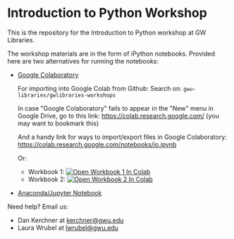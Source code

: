 
# Introduction to Python Workshop

This is the repository for the Introduction to Python workshop at GW Libraries.

The workshop materials are in the form of iPython notebooks.  Provided here are two alternatives for running the notebooks:

* [Google Colaboratory](instructions/google_colab_instructions.pdf)

   For importing into Google Colab from Github:  Search on: `gwu-libraries/gwlibraries-workshops`
   
   In case "Google Colaboratory" fails to appear in the "New" menu in Google Drive, go to this link: https://colab.research.google.com/ (you may want to bookmark this)
   
   And a handy link for ways to import/export files in Google Colaboratory:  https://colab.research.google.com/notebooks/io.ipynb
   
   Or:
   - Workbook 1: [![Open Workbook 1 In Colab](https://colab.research.google.com/assets/colab-badge.svg)](https://colab.research.google.com/github/gwu-libraries/gwlibraries-workshops/blob/master/python-programming/Python_Workshop_Part_1.ipynb)
   - Workbook 2: [![Open Workbook 2 In Colab](https://colab.research.google.com/assets/colab-badge.svg)](https://colab.research.google.com/github/gwu-libraries/gwlibraries-workshops/blob/master/python-programming/Python_Workshop_Part_2.ipynb)
   
   
* [Anaconda/Jupyter Notebook](instructions/anaconda_instructions.md)

Need help?  Email us:
* Dan Kerchner at kerchner@gwu.edu
* Laura Wrubel at lwrubel@gwu.edu
